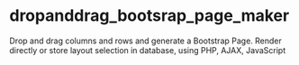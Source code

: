 # dropanddrag_bootsrap_page_maker
Drop and drag columns and rows and generate a Bootstrap Page. Render directly or store layout selection in database, using PHP, AJAX, JavaScript 
